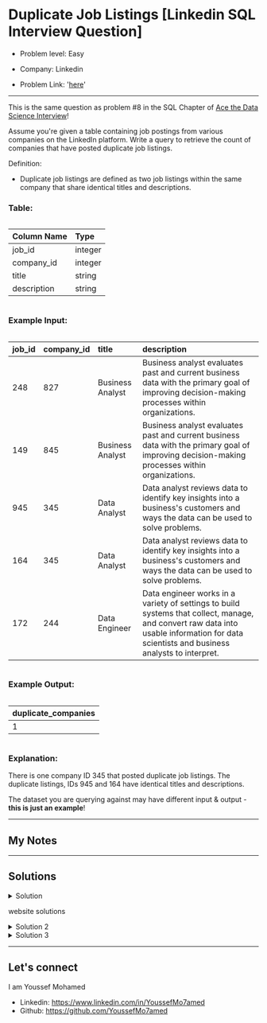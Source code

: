 # Duplicate Job Listings [Linkedin SQL Interview Question]

- Problem level: Easy

- Company: Linkedin
- Problem Link: '[here](https://datalemur.com/questions/duplicate-job-listings?referralCode=256wYou1)'

---
<p>This is the same question as problem #8 in the SQL Chapter of <a href="https://amzn.to/3kF79Fx" rel="noopener noreferrer" target="_blank">Ace the Data Science Interview</a>!</p>
<p>Assume you're given a table containing job postings from various companies on the LinkedIn platform. Write a query to retrieve the count of companies that have posted duplicate job listings.</p>
<p>Definition:</p>
<ul>
<li>Duplicate job listings are defined as two job listings within the same company that share identical titles and descriptions.</li>
</ul>
<h3> Table:</h3>
<div style="overflow-x:auto;margin-bottom:10px"><table><thead><tr><th style="text-align:left">Column Name</th><th style="text-align:left">Type</th></tr></thead><tbody><tr><td style="text-align:left">job_id</td><td style="text-align:left">integer</td></tr><tr><td style="text-align:left">company_id</td><td style="text-align:left">integer</td></tr><tr><td style="text-align:left">title</td><td style="text-align:left">string</td></tr><tr><td style="text-align:left">description</td><td style="text-align:left">string</td></tr></tbody></table></div>
<h3> Example Input:</h3>
<div style="overflow-x:auto;margin-bottom:10px"><table><thead><tr><th style="text-align:left">job_id</th><th style="text-align:left">company_id</th><th style="text-align:left">title</th><th style="text-align:left">description</th></tr></thead><tbody><tr><td style="text-align:left">248</td><td style="text-align:left">827</td><td style="text-align:left">Business Analyst</td><td style="text-align:left">Business analyst evaluates past and current business data with the primary goal of improving decision-making processes within organizations.</td></tr><tr><td style="text-align:left">149</td><td style="text-align:left">845</td><td style="text-align:left">Business Analyst</td><td style="text-align:left">Business analyst evaluates past and current business data with the primary goal of improving decision-making processes within organizations.</td></tr><tr><td style="text-align:left">945</td><td style="text-align:left">345</td><td style="text-align:left">Data Analyst</td><td style="text-align:left">Data analyst reviews data to identify key insights into a business's customers and ways the data can be used to solve problems.</td></tr><tr><td style="text-align:left">164</td><td style="text-align:left">345</td><td style="text-align:left">Data Analyst</td><td style="text-align:left">Data analyst reviews data to identify key insights into a business's customers and ways the data can be used to solve problems.</td></tr><tr><td style="text-align:left">172</td><td style="text-align:left">244</td><td style="text-align:left">Data Engineer</td><td style="text-align:left">Data engineer works in a variety of settings to build systems that collect, manage, and convert raw data into usable information for data scientists and business analysts to interpret.</td></tr></tbody></table></div>
<h3>Example Output:</h3>
<div style="overflow-x:auto;margin-bottom:10px"><table><thead><tr><th style="text-align:left">duplicate_companies</th></tr></thead><tbody><tr><td style="text-align:left">1</td></tr></tbody></table></div>
<h3>Explanation:</h3>
<p>There is one company ID 345 that posted duplicate job listings. The duplicate listings, IDs 945 and 164 have identical titles and descriptions.</p>
<p>The dataset you are querying against may have different input &amp; output - <strong>this is just an example</strong>!</p>

---

## My Notes

---

## Solutions

<details>
<summary> Solution </summary>

```sql
-- we divided by 2 since each job will be repeated twice (when it compares itself with other job, and other job compare itself with it.)
SELECT
    COUNT(1)/2 duplicate_companies
from
    job_listings jl
    join job_listings jl2 on jl.company_id = jl2.company_id
    and jl.title = jl2.title
    and jl.description = jl2.description
where
    jl.job_id != jl2.job_id

```

</details>

website solutions

<details>
<summary> Solution 2 </summary>

Step 1: Identify companies with duplicate job listings
Step 2: Filter for companies with duplicate job listings

```sql
WITH job_count_cte AS (
    SELECT
        company_id,
        title,
        description,
        COUNT(job_id) AS job_count
    FROM
        job_listings
    GROUP BY
        company_id,
        title,
        description
)
SELECT
    COUNT(DISTINCT company_id) AS duplicate_companies
FROM
    job_count_cte
WHERE
    job_count > 1;
```

</details>

<details>
<summary> Solution 3 </summary>

```sql
SELECT
    COUNT(DISTINCT company_id) AS duplicate_companies
FROM
    (
        SELECT
            company_id,
            title,
            description,
            COUNT(job_id) AS job_count
        FROM
            job_listings
        GROUP BY
            company_id,
            title,
            description
    ) AS job_count_cte
WHERE
    job_count > 1;
```

</details>

---

## Let's connect

I am Youssef Mohamed

- Linkedin: <https://www.linkedin.com/in/YoussefMo7amed>
- Github: <https://github.com/YoussefMo7amed>
